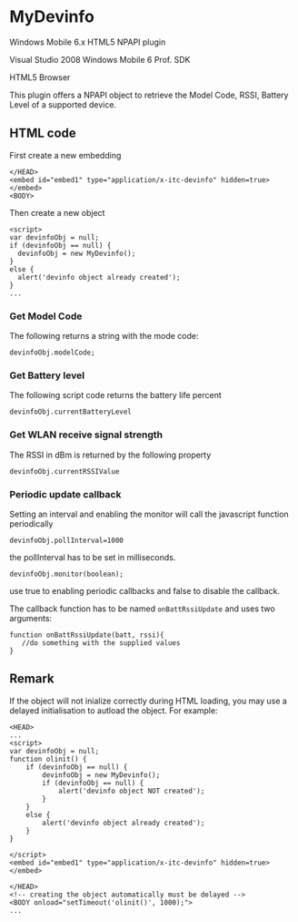 # MyDevinfo
Windows Mobile 6.x HTML5 NPAPI plugin

Visual Studio 2008
Windows Mobile 6 Prof. SDK

HTML5 Browser

This plugin offers a NPAPI object to retrieve the Model Code, RSSI, Battery Level of a supported device.

## HTML code

First create a new embedding

    </HEAD>
    <embed id="embed1" type="application/x-itc-devinfo" hidden=true> </embed>
    <BODY>

Then create a new object 

    <script> 
    var devinfoObj = null;
    if (devinfoObj == null) {
      devinfoObj = new MyDevinfo();
    }
    else {
      alert('devinfo object already created');
    }
    ...

### Get Model Code

The following returns a string with the mode code:

    devinfoObj.modelCode;
    
### Get Battery level

The following script code returns the battery life percent

    devinfoObj.currentBatteryLevel
    
### Get WLAN receive signal strength

The RSSI in dBm is returned by the following property

    devinfoObj.currentRSSIValue
    
### Periodic update callback

Setting an interval and enabling the monitor will call the javascript function periodically
    
    devinfoObj.pollInterval=1000

the pollInterval has to be set in milliseconds.

    devinfoObj.monitor(boolean);
    
use true to enabling periodic callbacks and false to disable the callback.

The callback function has to be named `onBattRssiUpdate` and uses two arguments:
    
    function onBattRssiUpdate(batt, rssi){
       //do something with the supplied values
    }

## Remark

If the object will not inialize correctly during HTML loading, you may use a delayed initialisation to autload the object. For example:

    <HEAD>
    ...
    <script>
    var devinfoObj = null;
    function olinit() {
        if (devinfoObj == null) {
            devinfoObj = new MyDevinfo();
            if (devinfoObj == null) {
                alert('devinfo object NOT created');
            }
        }
        else {
            alert('devinfo object already created');
        }
    }
    
    </script> 
    <embed id="embed1" type="application/x-itc-devinfo" hidden=true> </embed> 
    
    </HEAD>
    <!-- creating the object automatically must be delayed -->
    <BODY onload="setTimeout('olinit()', 1000);">
    ...

